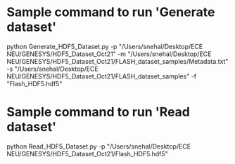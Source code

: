 # Sample command to run 'Generate dataset'
python Generate_HDF5_Dataset.py -p "/Users/snehal/Desktop/ECE NEU/GENESYS/HDF5_Dataset_Oct21" -m "/Users/snehal/Desktop/ECE NEU/GENESYS/HDF5_Dataset_Oct21/FLASH_dataset_samples/Metadata.txt" -s "/Users/snehal/Desktop/ECE NEU/GENESYS/HDF5_Dataset_Oct21/FLASH_dataset_samples" -f "Flash_HDF5.hdf5"

# Sample command to run 'Read dataset'
python Read_HDF5_Dataset.py -p "/Users/snehal/Desktop/ECE NEU/GENESYS/HDF5_Dataset_Oct21/Flash_HDF5.hdf5"
